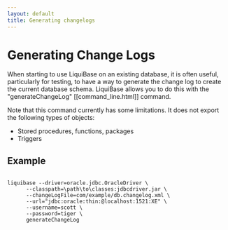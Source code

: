 ```yaml
---
layout: default
title: Generating changelogs
---
```


# Generating Change Logs #

When starting to use LiquiBase on an existing database, it is often useful, particularly for testing, to have a way to generate the change log to create the current database schema. LiquiBase allows you to do this with the "generateChangeLog" [[command_line.html]] command.

Note that this command currently has some limitations. It does not export the following types of objects:
  * Stored procedures, functions, packages
  * Triggers

## Example ##

<code>
liquibase --driver=oracle.jdbc.OracleDriver \
      --classpath=\path\to\classes:jdbcdriver.jar \
      --changeLogFile=com/example/db.changelog.xml \
      --url="jdbc:oracle:thin:@localhost:1521:XE" \
      --username=scott \
      --password=tiger \
      generateChangeLog
</code>

<code xml>
<?xml version="1.0" encoding="UTF-8"?>
<databaseChangeLog
    xmlns="http://www.liquibase.org/xml/ns/dbchangelog/1.1"
    xmlns:xsi="http://www.w3.org/2001/XMLSchema-instance"
    xsi:schemaLocation="http://www.liquibase.org/xml/ns/dbchangelog/1.1
    http://www.liquibase.org/xml/ns/dbchangelog/dbchangelog-1.1.xsd">
    <changeSet author="diff-generated" id="1185214997195-1">
        <createTable name="BONUS">
            <column name="ENAME" type="VARCHAR2(10,0)"/>
            <column name="JOB" type="VARCHAR2(9,0)"/>
            <column name="SAL" type="NUMBER(22,0)"/>
            <column name="COMM" type="NUMBER(22,0)"/>
        </createTable>
    </changeSet>
    <changeSet author="diff-generated" id="1185214997195-2">
        <createTable name="DEPT">
            <column name="DEPTNO" type="NUMBER(2,0)"/>
            <column name="DNAME" type="VARCHAR2(14,0)"/>
            <column name="LOC" type="VARCHAR2(13,0)"/>
        </createTable>
    </changeSet>
    <changeSet author="diff-generated" id="1185214997195-3">
        <createTable name="EMP">
            <column name="EMPNO" type="NUMBER(4,0)"/>
            <column name="ENAME" type="VARCHAR2(10,0)"/>
            <column name="JOB" type="VARCHAR2(9,0)"/>
            <column name="MGR" type="NUMBER(4,0)"/>
            <column name="HIREDATE" type="DATE(7,0)"/>
            <column name="SAL" type="NUMBER(7,2)"/>
            <column name="COMM" type="NUMBER(7,2)"/>
            <column name="DEPTNO" type="NUMBER(2,0)"/>
        </createTable>
    </changeSet>
    <changeSet author="diff-generated" id="1185214997195-4">
        <createTable name="SALGRADE">
            <column name="GRADE" type="NUMBER(22,0)"/>
            <column name="LOSAL" type="NUMBER(22,0)"/>
            <column name="HISAL" type="NUMBER(22,0)"/>
        </createTable>
    </changeSet>
    <changeSet author="diff-generated" id="1185214997195-5">
        <addForeignKeyConstraint baseColumnNames="DEPTNO"
            baseTableName="DEPT" constraintName="FK_NAME"
            referencedColumnNames="DEPTNO" referencedTableName="EMP"/>
    </changeSet>
    <changeSet author="diff-generated" id="1185214997195-6">
        <createIndex indexName="PK_DEPT" tableName="DEPT">
            <column name="DEPTNO"/>
        </createIndex>
    </changeSet>
    <changeSet author="diff-generated" id="1185214997195-7">
        <createIndex indexName="PK_EMP" tableName="EMP">
            <column name="EMPNO"/>
        </createIndex>
    </changeSet>
    <changeSet author="diff-generated" id="1185214997195-8">
        <addPrimaryKey columnNames="DEPTNO" tableName="DEPT"/>
    </changeSet>
    <changeSet author="diff-generated" id="1185214997195-9">
        <addPrimaryKey columnNames="EMPNO" tableName="EMP"/>
    </changeSet>
</databaseChangeLog>
</code>
